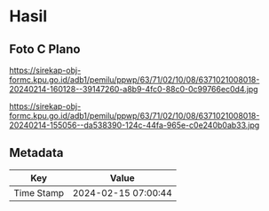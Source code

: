 # Hasil

## Foto C Plano

https://sirekap-obj-formc.kpu.go.id/adb1/pemilu/ppwp/63/71/02/10/08/6371021008018-20240214-160128--39147260-a8b9-4fc0-88c0-0c99766ec0d4.jpg

https://sirekap-obj-formc.kpu.go.id/adb1/pemilu/ppwp/63/71/02/10/08/6371021008018-20240214-155056--da538390-124c-44fa-965e-c0e240b0ab33.jpg


## Metadata

| Key        | Value               |
| ---------- | ------------------- |
| Time Stamp | 2024-02-15 07:00:44 |



